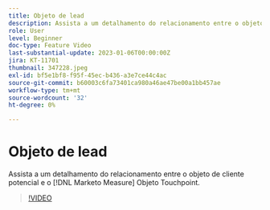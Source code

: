 ```yaml
---
title: Objeto de lead
description: Assista a um detalhamento do relacionamento entre o objeto de cliente potencial e o [!DNL Marketo Measure] Objeto Touchpoint.
role: User
level: Beginner
doc-type: Feature Video
last-substantial-update: 2023-01-06T00:00:00Z
jira: KT-11701
thumbnail: 347228.jpeg
exl-id: bf5e1bf8-f95f-45ec-b436-a3e7ce44c4ac
source-git-commit: b60003c6fa73401ca980a46ae47be00a1bb457ae
workflow-type: tm+mt
source-wordcount: '32'
ht-degree: 0%

---
```


# Objeto de lead

Assista a um detalhamento do relacionamento entre o objeto de cliente potencial e o [!DNL Marketo Measure] Objeto Touchpoint.

>[!VIDEO](https://video.tv.adobe.com/v/347228/?quality=12&learn=on)
